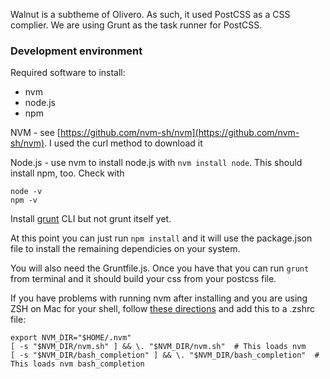 Walnut is a subtheme of Olivero. As such, it used PostCSS as a CSS complier. We are using Grunt as the task runner for PostCSS. 

### Development environment

Required software to install:

+ nvm
+ node.js
+ npm

NVM - see [https://github.com/nvm-sh/nvm](https://github.com/nvm-sh/nvm). I used the curl method to download it

Node.js - use nvm to install node.js with `nvm install node`. This should install npm, too. Check with 

```
node -v
npm -v
```

Install [grunt](https://gruntjs.com/) CLI but not grunt itself yet.

At this point you can just run `npm install` and it will use the package.json file to install the remaining dependicies on your system. 

You will also need the Gruntfile.js. Once you have that you can run `grunt` from terminal and it should build your css from your postcss file.

If you have problems with running nvm after installing and you are using ZSH on Mac for your shell, follow [these directions](https://www.joseverissimo.com/blog/install-nvm-on-zsh-macos-catalina) and add this to a .zshrc file:

```             
export NVM_DIR="$HOME/.nvm"
[ -s "$NVM_DIR/nvm.sh" ] && \. "$NVM_DIR/nvm.sh"  # This loads nvm
[ -s "$NVM_DIR/bash_completion" ] && \. "$NVM_DIR/bash_completion"  # This loads nvm bash_completion
```